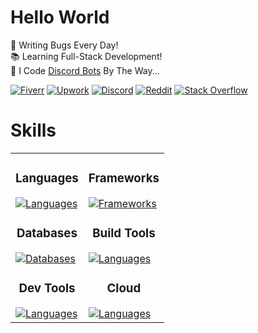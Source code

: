 # Hello World

🐛 Writing Bugs Every Day!\
📚 Learning Full-Stack Development!\
🤖 I Code [Discord Bots](https://www.fiverr.com/s/xXKpg2D) By The Way...

<a href="https://www.fiverr.com/skywolfxp"><img alt="Fiverr" src="https://img.shields.io/badge/%40skywolfxp-%231DBF73?style=flat-square&logo=fiverr&logoColor=FFFFFF&logoSize=auto"></a>
<a href="https://www.upwork.com/freelancers/~013d98c8a8af272cbb"><img alt="Upwork" src="https://img.shields.io/badge/Omar_D.-%236FDA44?style=flat-square&logo=upwork&logoColor=FFFFFF"></a>
<a href="https://discord.com/users/974748803305455627"><img alt="Discord" src="https://img.shields.io/badge/%40skywolfxp.me-%235865F2?style=flat-square&logo=discord&logoColor=FFFFFF"></a>
<a href="https://www.reddit.com/user/skywolfxp"><img alt="Reddit" src="https://img.shields.io/badge/u%2Fskywolfxp-%23FF4500?style=flat-square&logo=reddit&logoColor=FFFFFF"></a>
<a href="https://stackoverflow.com/users/16410630"><img alt="Stack Overflow" src="https://img.shields.io/badge/SkyWolfXP-%23F58025?style=flat-square&logo=stackoverflow&logoColor=FFFFFF"></a>

# Skills

<table>
  <tr>
    <td valign="top">
        <h3 align="center">Languages</h3>
        <a href="https://github.com/SkyWolfXP#hello-world">
            <img alt="Languages" src="https://go-skill-icons.vercel.app/api/icons?i=java,javascript,typescript,html,css,&theme=dark&perline=5&titles=true" />
        </a>
        <h3 align="center">Databases</h3>
        <a href="https://github.com/SkyWolfXP#hello-world">
            <img alt="Databases" src="https://go-skill-icons.vercel.app/api/icons?i=postgresql,mysql,redis,&theme=dark&perline=5&titles=true" />
        </a>
        <h3 align="center">Dev Tools</h3>
        <a href="https://github.com/SkyWolfXP#hello-world">
            <img alt="Languages" src="https://go-skill-icons.vercel.app/api/icons?i=idea,vscode,visualstudio,git,&theme=dark&perline=5&titles=true" />
        </a>
    </td>
    <td valign="top">
        <h3 align="center">Frameworks</h3>
        <a href="https://github.com/SkyWolfXP#hello-world">
            <img alt="Frameworks" src="https://go-skill-icons.vercel.app/api/icons?i=spring,junit,nextjs,react,tailwindcss,nodejs,&theme=dark&perline=5&titles=true" />
        </a>
        <h3 align="center">Build Tools</h3>
        <a href="https://github.com/SkyWolfXP#hello-world">
            <img alt="Languages" src="https://go-skill-icons.vercel.app/api/icons?i=maven,gradle,pnpm,npm,&theme=dark&perline=5&titles=true" />
        </a>
        <h3 align="center">Cloud</h3>
        <a href="https://github.com/SkyWolfXP#hello-world">
            <img alt="Languages" src="https://go-skill-icons.vercel.app/api/icons?i=heroku,vercel&theme=dark&perline=5&titles=true" />
        </a>
    </td>
  </tr>
</table>
